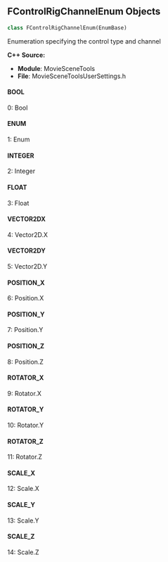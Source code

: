 ## FControlRigChannelEnum Objects

```python
class FControlRigChannelEnum(EnumBase)
```

Enumeration specifying the control type and channel

**C++ Source:**

- **Module**: MovieSceneTools
- **File**: MovieSceneToolsUserSettings.h

<a id="unreal.FControlRigChannelEnum.BOOL"></a>

#### BOOL

0: Bool

<a id="unreal.FControlRigChannelEnum.ENUM"></a>

#### ENUM

1: Enum

<a id="unreal.FControlRigChannelEnum.INTEGER"></a>

#### INTEGER

2: Integer

<a id="unreal.FControlRigChannelEnum.FLOAT"></a>

#### FLOAT

3: Float

<a id="unreal.FControlRigChannelEnum.VECTOR2DX"></a>

#### VECTOR2DX

4: Vector2D.X

<a id="unreal.FControlRigChannelEnum.VECTOR2DY"></a>

#### VECTOR2DY

5: Vector2D.Y

<a id="unreal.FControlRigChannelEnum.POSITION_X"></a>

#### POSITION_X

6: Position.X

<a id="unreal.FControlRigChannelEnum.POSITION_Y"></a>

#### POSITION_Y

7: Position.Y

<a id="unreal.FControlRigChannelEnum.POSITION_Z"></a>

#### POSITION_Z

8: Position.Z

<a id="unreal.FControlRigChannelEnum.ROTATOR_X"></a>

#### ROTATOR_X

9: Rotator.X

<a id="unreal.FControlRigChannelEnum.ROTATOR_Y"></a>

#### ROTATOR_Y

10: Rotator.Y

<a id="unreal.FControlRigChannelEnum.ROTATOR_Z"></a>

#### ROTATOR_Z

11: Rotator.Z

<a id="unreal.FControlRigChannelEnum.SCALE_X"></a>

#### SCALE_X

12: Scale.X

<a id="unreal.FControlRigChannelEnum.SCALE_Y"></a>

#### SCALE_Y

13: Scale.Y

<a id="unreal.FControlRigChannelEnum.SCALE_Z"></a>

#### SCALE_Z

14: Scale.Z

<a id="unreal.FTransformChannelEnum"></a>